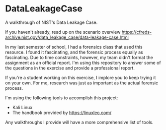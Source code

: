 # DataLeakageCase
A walkthrough of NIST's Data Leakage Case.

If you haven't already, read up on the scenario overview https://cfreds-archive.nist.gov/data_leakage_case/data-leakage-case.html

In my last semester of school, I had a forensics class that used this resource. I found it fascinating, and the forensic process equally as fascinating.
Due to time constraints, however, my team didn't format the assignment as an official report. 
I'm using this repository to answer some of the questions in the exercise and provide a professional report.

If you're a student working on this exercise, I implore you to keep trying it on your own. For me, research was just as important as the actual forensic process.

I'm using the following tools to accomplish this project:
  - Kali Linux
  - The handbook provided by https://linuxleo.com/

Any walkthroughs I provide will have a more comprehensive list of tools.
